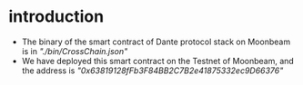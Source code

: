 # introduction

* The binary of the smart contract of Dante protocol stack on Moonbeam is in *"./bin/CrossChain.json"*
* We have deployed this smart contract on the Testnet of Moonbeam, and the address is *"0x63819128fFb3F84BB2C7B2e41875332ec9D66376"*